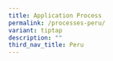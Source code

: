 ```yaml
---
title: Application Process
permalink: /processes-peru/
variant: tiptap
description: ""
third_nav_title: Peru
---
```

